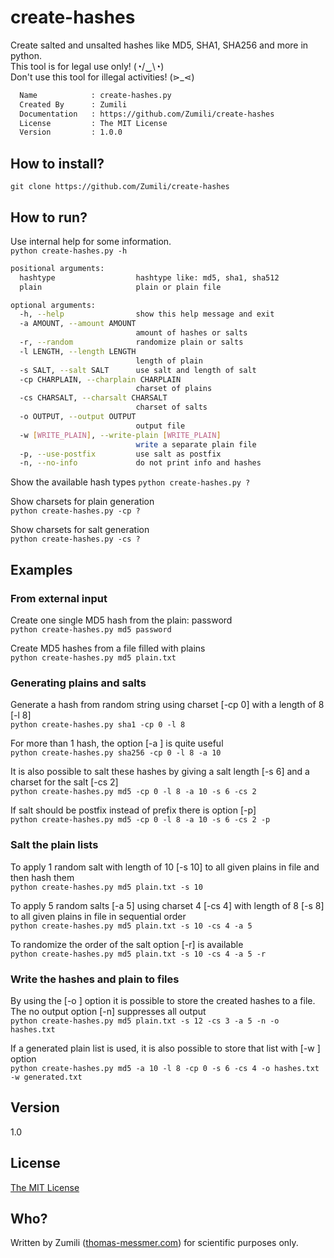 # create-hashes
Create salted and unsalted hashes like MD5, SHA1, SHA256 and more in python.  
This tool is for legal use only! (◔/‿\◔)  
Don't use this tool for illegal activities!  (⋗_⋖)

```bash
  Name            : create-hashes.py
  Created By      : Zumili
  Documentation   : https://github.com/Zumili/create-hashes
  License         : The MIT License
  Version         : 1.0.0
```

## How to install?

`git clone https://github.com/Zumili/create-hashes`

## How to run?

Use internal help for some information.  
`python create-hashes.py -h`

```bash
positional arguments:
  hashtype                  hashtype like: md5, sha1, sha512
  plain                     plain or plain file

optional arguments:
  -h, --help                show this help message and exit
  -a AMOUNT, --amount AMOUNT
                            amount of hashes or salts
  -r, --random              randomize plain or salts
  -l LENGTH, --length LENGTH
                            length of plain
  -s SALT, --salt SALT      use salt and length of salt
  -cp CHARPLAIN, --charplain CHARPLAIN
                            charset of plains
  -cs CHARSALT, --charsalt CHARSALT
                            charset of salts
  -o OUTPUT, --output OUTPUT
                            output file
  -w [WRITE_PLAIN], --write-plain [WRITE_PLAIN]
                            write a separate plain file
  -p, --use-postfix         use salt as postfix
  -n, --no-info             do not print info and hashes
```

Show the available hash types
`python create-hashes.py ?`

Show charsets for plain generation  
`python create-hashes.py -cp ?`

Show charsets for salt generation  
`python create-hashes.py -cs ?`

## Examples

### From external input

Create one single MD5 hash from the plain: password  
`python create-hashes.py md5 password`

Create MD5 hashes from a file filled with plains  
`python create-hashes.py md5 plain.txt`

### Generating plains and salts

Generate a hash from random string using charset [-cp 0] with a length of 8 [-l 8]  
`python create-hashes.py sha1 -cp 0 -l 8`

For more than 1 hash, the option [-a <amount>] is quite useful  
`python create-hashes.py sha256 -cp 0 -l 8 -a 10`

It is also possible to salt these hashes by giving a salt length [-s 6] and a charset for the salt [-cs 2]  
`python create-hashes.py md5 -cp 0 -l 8 -a 10 -s 6 -cs 2`

If salt should be postfix instead of prefix there is option [-p]  
`python create-hashes.py md5 -cp 0 -l 8 -a 10 -s 6 -cs 2 -p`

### Salt the plain lists

To apply 1 random salt with length of 10 [-s 10] to all given plains in file and then hash them  
`python create-hashes.py md5 plain.txt -s 10`

To apply 5 random salts [-a 5] using charset 4 [-cs 4] with length of 8 [-s 8] to all given plains in file in sequential order  
`python create-hashes.py md5 plain.txt -s 10 -cs 4 -a 5`

To randomize the order of the salt option [-r] is available  
`python create-hashes.py md5 plain.txt -s 10 -cs 4 -a 5 -r`

### Write the hashes and plain to files

By using the [-o <file>] option it is possible to store the created hashes to a file. The no output option [-n] suppresses all output  
`python create-hashes.py md5 plain.txt -s 12 -cs 3 -a 5 -n -o hashes.txt`

If a generated plain list is used, it is also possible to store that list with [-w <file>] option  
`python create-hashes.py md5 -a 10 -l 8 -cp 0 -s 6 -cs 4 -o hashes.txt -w generated.txt`

## Version
1.0

## License
[The MIT License](https://opensource.org/licenses/MIT)

## Who?
Written by Zumili ([thomas-messmer.com](http://thomas-messmer.com)) for scientific purposes only.
